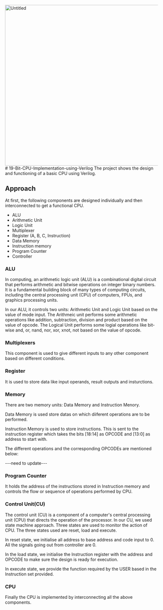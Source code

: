 <img width="529" alt="Untitled" src="https://github.com/user-attachments/assets/4e352206-34f7-4463-8fb5-2d42b5accd57" /># 19-Bit-CPU-Implementation-using-Verilog
The project shows the design and functioning of a basic CPU using Verilog.

## Approach
At first, the following components are designed individually and then interconnected to get a functional CPU.

* ALU 
* Arithmetic Unit
* Logic Unit
* Multiplexer
* Register (A, B, C, Instruction)
* Data Memory
* Instruction memory
* Program Counter
* Controller

### ALU
In computing, an arithmetic logic unit (ALU) is a combinational digital circuit that performs arithmetic and bitwise operations on integer binary numbers. It is a fundamental building block of many types of computing circuits, including the central processing unit (CPU) of computers, FPUs, and graphics processing units.

In our ALU, it controls two units: Arithmetic Unit and Logic Unit based on the value of mode input. The Arithmeic unit performs some arithmetic operations like addition, subtraction, division and product based on the value of opcode. The Logical Unit performs some logial operations like bit-wise and, or, nand, nor, xor, xnot, not based on the value of opcode.

### Multiplexers
This component is used to give different inputs to any other component based on different conditions.

### Register
It is used to store data like input operands, result outputs and insturctions.

### Memory
There are two memory units: Data Memory and Instruction Menory.

Data Memory is used store datas on which diiferent operations are to be performed.

Instruction Memory is used to store instructions. This is sent to the instruction register which takes the bits [18:14] as OPCODE and [13:0] as address to start with.

The different operations and the corresponding OPCODEs are mentioned below:

---need to update---

### Program Counter
It holds the address of the instructions stored in Instruction memory and controls the flow or sequence of operations performed by CPU.

### Control Unit(CU)
The control unit (CU) is a component of a computer's central processing unit (CPU) that directs the operation of the processor. In our CU, we used state machine approach. Three states are used to monitor the action of CPU. The three states used are reset, load and execute.

In reset state, we initialise all address to base address and code input to 0. All the signals going out from controller are 0.

In the load state, we initialise the Instruction register with the address and OPCODE to make sure the design is ready for execution.

In execute state, we provide the function required by the USER based in the Instruction set provided.

### CPU
Finally the CPU is implemented by interconnecting all the above components.
